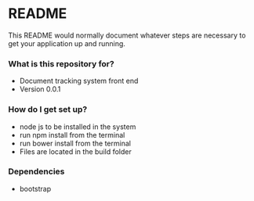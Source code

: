 # README #

This README would normally document whatever steps are necessary to get your application up and running.

### What is this repository for? ###

* Document tracking system front end
* Version 0.0.1


### How do I get set up? ###

* node js to be installed in the system
* run npm install from the terminal
* run bower install from the terminal
* Files are located in the build folder

### Dependencies
* bootstrap